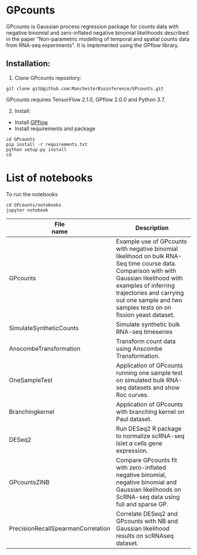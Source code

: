 # GPcounts
GPcounts is Gaussian process regression package for counts data with negative binomial 
and zero-inflated negative binomial likelihoods described in the paper "Non-parametric 
modelling of temporal and spatial counts data from RNA-seq experiments". It is implemented
using the GPflow library. 

## Installation:

1. Clone GPcounts repository:
```
git clone git@github.com:ManchesterBioinference/GPcounts.git
```
GPcounts requires TensorFlow 2.1.0, GPflow 2.0.0 and Python 3.7.

2. Install:
  * Install [GPflow](https://github.com/GPflow/GPflow)
  * Install requirements and package
```
cd GPcounts
pip install -r requirements.txt
python setup.py install
cd 
```
# List of notebooks
To run the notebooks
```
cd GPcounts/notebooks
jupyter notebook
```

| File <br> name | Description | 
| --- | --- | 
| GPcounts | Example use of GPcounts with negative binomial likelihood on bulk RNA-Seq time course data. Comparison with with Gaussian likelihood with examples of inferring trajectories and carrying out one sample and two samples tests on on fission yeast dataset.|
| SimulateSyntheticCounts | Simulate synthetic bulk RNA-seq timeseries|
| AnscombeTransformation | Transform count data using Anscombe Transformation. |
| OneSampleTest | Application of GPcounts running one sample test on simulated bulk RNA-seq datasets and show Roc curves.|
| Branchingkernel | Application of GPcounts with branching kernel on Paul dataset. |
| DESeq2 | Run DESeq2 R package to normalize scRNA-seq Islet  𝛼  cells gene expression. |
| GPcountsZINB |Compare GPcounts fit with zero-inflated negative binomial, negative binomial and Gaussian likelihoods on ScRNA-seq data using full and sparse GP.|
| PrecisionRecallSpearmanCorrelation |Correlate DESeq2 and GPcounts with NB and Gaussian likelihood results on scRNAseq dataset.|



